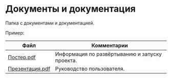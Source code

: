 # Документы и документация

Папка с документами и документацией.



Пример:

| Файл                                             | Комментарии                                    |
| ------------------------------------------------ | ---------------------------------------------- |
| [Постер.pdf](Постер.pdf)                         | Информация по развёртыванию и запуску проекта. |
| [Презентация.pdf](Презентация.pdf)               | Руководство пользователя.                      |


